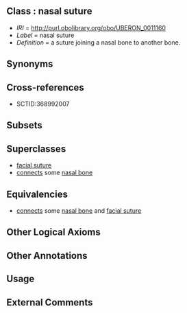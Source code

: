 
## Class : nasal suture

 * *IRI* = http://purl.obolibrary.org/obo/UBERON_0011160
 * *Label* = nasal suture
 * *Definition* = a suture joining a nasal bone to another bone.

## Synonyms


## Cross-references

 * SCTID:368992007

## Subsets


## Superclasses

 * [facial suture](../../UBERON/99/UBERON_0009199.md)
 * [connects](../../ts/core#connects.md) some [nasal bone](../../UBERON/81/UBERON_0001681.md)

## Equivalencies

 * [connects](../../ts/core#connects.md) some [nasal bone](../../UBERON/81/UBERON_0001681.md) and [facial suture](../../UBERON/99/UBERON_0009199.md)

## Other Logical Axioms


## Other Annotations


## Usage


## External Comments

